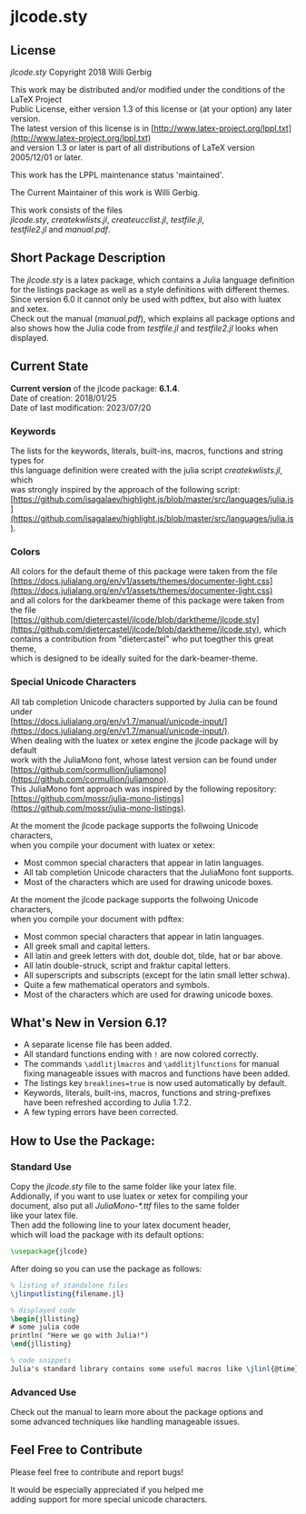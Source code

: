 # jlcode.sty



## License
_jlcode.sty_
Copyright 2018 Willi Gerbig

This work may be distributed and/or modified under the conditions of the LaTeX Project  
Public License, either version 1.3 of this license or (at your option) any later version.  
The latest version of this license is in [http://www.latex-project.org/lppl.txt](http://www.latex-project.org/lppl.txt)  
and version 1.3 or later is part of all distributions of LaTeX version 2005/12/01 or later.

This work has the LPPL maintenance status 'maintained'.

The Current Maintainer of this work is Willi Gerbig.

This work consists of the files  
_jlcode.sty_, _createkwlists.jl_, _createucclist.jl_, _testfile.jl_,  
_testfile2.jl_ and _manual.pdf_.


## Short Package Description
The _jlcode.sty_ is a latex package, which contains a Julia language definition  
for the listings package as well as a style definitions with different themes.  
Since version 6.0 it cannot only be used with pdftex, but also with luatex and xetex.  
Check out the manual (_manual.pdf_), which explains all package options and   
also shows how the Julia code from _testfile.jl_ and _testfile2.jl_ looks when displayed.


## Current State
**Current version** of the jlcode package: **6.1.4**.  
Date of creation: 2018/01/25  
Date of last modification: 2023/07/20

### Keywords
The lists for the keywords, literals, built-ins, macros, functions and string types for  
this language definition were created with the julia script _createkwlists.jl_, which  
was strongly inspired by the approach of the following script:  
[https://github.com/isagalaev/highlight.js/blob/master/src/languages/julia.js](https://github.com/isagalaev/highlight.js/blob/master/src/languages/julia.js).

### Colors
All colors for the default theme of this package were taken from the file  
[https://docs.julialang.org/en/v1/assets/themes/documenter-light.css](https://docs.julialang.org/en/v1/assets/themes/documenter-light.css)  
and  all colors for the darkbeamer theme of this package were taken from the file  
[https://github.com/dietercastel/jlcode/blob/darktheme/jlcode.sty](https://github.com/dietercastel/jlcode/blob/darktheme/jlcode.sty), which  
contains a contribution from "dietercastel" who put toegther this great theme,  
which is designed to be ideally suited for the dark-beamer-theme.  

### Special Unicode Characters
All tab completion Unicode characters supported by Julia can be found under  
[https://docs.julialang.org/en/v1.7/manual/unicode-input/](https://docs.julialang.org/en/v1.7/manual/unicode-input/).  
When dealing with the luatex or xetex engine the jlcode package will by default  
work with the JuliaMono font, whose latest version can be found under  
[https://github.com/cormullion/juliamono](https://github.com/cormullion/juliamono).  
This JuliaMono font approach was inspired by the following repository:  
[https://github.com/mossr/julia-mono-listings](https://github.com/mossr/julia-mono-listings).

At the moment the jlcode package supports the follwoing Unicode characters,  
when you compile your document with luatex or xetex:
* Most common special characters that appear in latin languages.
* All tab completion Unicode characters that the JuliaMono font supports.
* Most of the characters which are used for drawing unicode boxes.

At the moment the jlcode package supports the follwoing Unicode characters,  
when you compile your document with pdftex:
* Most common special characters that appear in latin languages.
* All greek small and capital letters.
* All latin and greek letters with dot, double dot, tilde, hat or bar above.
* All latin double-struck, script and fraktur capital letters.
* All superscripts and subscripts (except for the latin small letter schwa).
* Quite a few mathematical operators and symbols.
* Most of the characters which are used for drawing unicode boxes.


## What's New in Version 6.1?
* A separate license file has been added.
* All standard functions ending with `!` are now colored correctly.
* The commands `\addlitjlmacros` and `\addlitjlfunctions` for manual  
  fixing manageable issues with macros and functions have been added.
* The listings key `breaklines=true` is now used automatically by default.
* Keywords, literals, built-ins, macros, functions and string-prefixes  
  have been refreshed according to Julia 1.7.2.
* A few typing errors have been corrected.


## How to Use the Package:

### Standard Use
Copy the _jlcode.sty_ file to the same folder like your latex file.  
Addionally, if you want to use luatex or xetex for compiling your  
document, also put all _JuliaMono-*.ttf_ files to the same folder  
like your latex file.  
Then add the following line to your latex document header,  
which will load the package with its default options:

```latex
\usepackage{jlcode}
```

After doing so you can use the package as follows:

```latex
% listing of standalone files
\jlinputlisting{filename.jl}

% displayed code
\begin{jllisting}
# some julia code
println( "Here we go with Julia!")
\end{jllisting}

% code snippets
Julia's standard library contains some useful macros like \jlinl{@time}.
```

### Advanced Use
Check out the manual to learn more about the package options and  
some advanced techniques like handling manageable issues.


## Feel Free to Contribute
Please feel free to contribute and report bugs!  

It would be especially appreciated if you helped me  
adding support for more special unicode characters.
